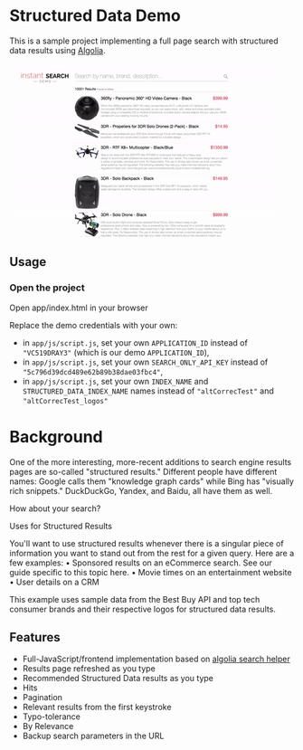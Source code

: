 # Structured Data Demo

This is a sample project implementing a full page search with structured data results using [Algolia](https://www.algolia.com).

![Structured Data](./structured_data.gif)

## Usage

### Open the project

Open app/index.html in your browser

Replace the demo credentials with your own:
- in `app/js/script.js`, set your own `APPLICATION_ID` instead of `"VC519DRAY3"` (which is our demo `APPLICATION_ID`),
- in `app/js/script.js`, set your own `SEARCH_ONLY_API_KEY` instead of `"5c796d39dcd489e62b89b38dae03fbc4"`,
- in `app/js/script.js`, set your own `INDEX_NAME` and `STRUCTURED_DATA_INDEX_NAME` names instead of `"altCorrecTest"` and `"altCorrecTest_logos"`

# Background

One of the more interesting, more-recent additions to search engine results pages are so-called "structured results." Different people have different names: Google calls them "knowledge graph cards" while Bing has "visually rich snippets." DuckDuckGo, Yandex, and Baidu, all have them as well.

How about your search?

Uses for Structured Results

You'll want to use structured results whenever there is a singular piece of information you want to stand out from the rest for a given query. Here are a few examples:
    • Sponsored results on an eCommerce search. See our guide specific to this topic here.
    • Movie times on an entertainment website
    • User details on a CRM

This example uses sample data from the Best Buy API and top tech consumer brands and their respective logos for structured data results.

## Features

* Full-JavaScript/frontend implementation based on [algolia search helper](https://community.algolia.com/algoliasearch-helper-js/)
* Results page refreshed as you type
* Recommended Structured Data results as you type
* Hits
* Pagination
* Relevant results from the first keystroke
* Typo-tolerance
* By Relevance
* Backup search parameters in the URL
